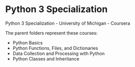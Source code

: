 # Python 3 Specialization

Python 3  Specialization - University of Michigan - Coursera

The parent folders represent these courses:

* Python Basics
* Python Functions, Files, and Dictionaries
* Data Collection and Processing with Python
* Python Classes and Inheritance

